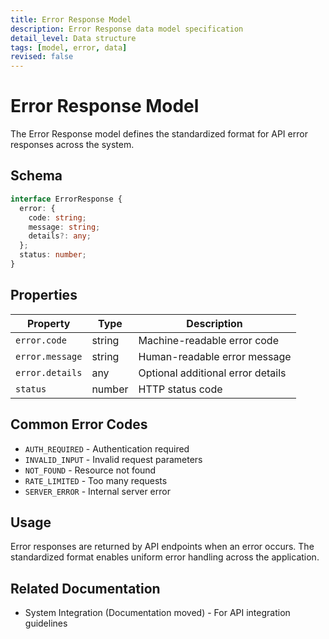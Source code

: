 ```yaml
---
title: Error Response Model
description: Error Response data model specification
detail_level: Data structure
tags: [model, error, data]
revised: false
---
```


# Error Response Model

The Error Response model defines the standardized format for API error responses across the system.

## Schema

```typescript
interface ErrorResponse {
  error: {
    code: string;
    message: string;
    details?: any;
  };
  status: number;
}
```

## Properties

| Property        | Type   | Description                       |
| --------------- | ------ | --------------------------------- |
| `error.code`    | string | Machine-readable error code       |
| `error.message` | string | Human-readable error message      |
| `error.details` | any    | Optional additional error details |
| `status`        | number | HTTP status code                  |

## Common Error Codes

- `AUTH_REQUIRED` - Authentication required
- `INVALID_INPUT` - Invalid request parameters
- `NOT_FOUND` - Resource not found
- `RATE_LIMITED` - Too many requests
- `SERVER_ERROR` - Internal server error

## Usage

Error responses are returned by API endpoints when an error occurs. The standardized format enables uniform error handling across the application.

## Related Documentation

- System Integration (Documentation moved) - For API integration guidelines
